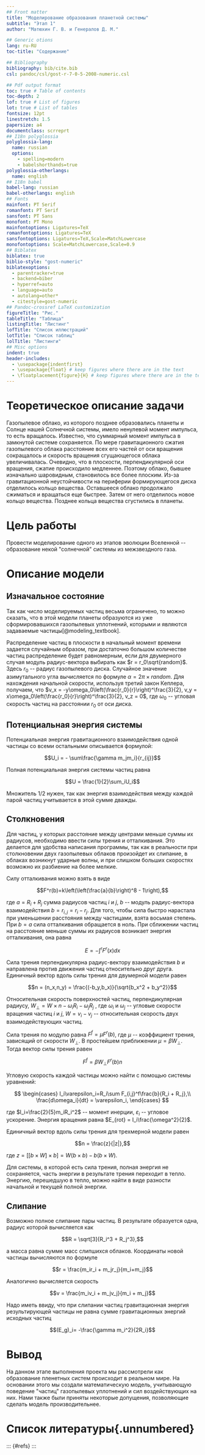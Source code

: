 ```yaml
---
## Front matter
title: "Моделирование образования планетной системы"
subtitle: "Этап 1"
author: "Матюхин Г. В. и Генералов Д. М."

## Generic otions
lang: ru-RU
toc-title: "Содержание"

## Bibliography
bibliography: bib/cite.bib
csl: pandoc/csl/gost-r-7-0-5-2008-numeric.csl

## Pdf output format
toc: true # Table of contents
toc-depth: 2
lof: true # List of figures
lot: true # List of tables
fontsize: 12pt
linestretch: 1.5
papersize: a4
documentclass: scrreprt
## I18n polyglossia
polyglossia-lang:
  name: russian
  options:
	- spelling=modern
	- babelshorthands=true
polyglossia-otherlangs:
  name: english
## I18n babel
babel-lang: russian
babel-otherlangs: english
## Fonts
mainfont: PT Serif
romanfont: PT Serif
sansfont: PT Sans
monofont: PT Mono
mainfontoptions: Ligatures=TeX
romanfontoptions: Ligatures=TeX
sansfontoptions: Ligatures=TeX,Scale=MatchLowercase
monofontoptions: Scale=MatchLowercase,Scale=0.9
## Biblatex
biblatex: true
biblio-style: "gost-numeric"
biblatexoptions:
  - parentracker=true
  - backend=biber
  - hyperref=auto
  - language=auto
  - autolang=other*
  - citestyle=gost-numeric
## Pandoc-crossref LaTeX customization
figureTitle: "Рис."
tableTitle: "Таблица"
listingTitle: "Листинг"
lofTitle: "Список иллюстраций"
lotTitle: "Список таблиц"
lolTitle: "Листинги"
## Misc options
indent: true
header-includes:
  - \usepackage{indentfirst}
  - \usepackage{float} # keep figures where there are in the text
  - \floatplacement{figure}{H} # keep figures where there are in the text
---
```


# Теоретическое описание задачи

Газопылевое облако, из которого позднее образовались планеты и Солнце нашей Солнечной системы, имело ненулевой момент импульса, то есть вращалось. Известно, что суммарный момент импульса в замкнутой системе сохраняется. По мере гравитационного сжатия газопылевого облака расстояние всех его частей от оси вращения сокращалось и скорость вращения сгущающегося облака увеличивалась. Очевидно, что в плоскости, перпендикулярной оси вращения, сжатие происходило медленнее. Поэтому облако, бывшее изначально шаровидным, становилось все более плоским. Из-за гравитационной неустойчивости на периферии формирующегося диска отделилось кольцо вещества. Оставшееся облако продолжало сжиматься и вращаться еще быстрее. Затем от него отделилось новое кольцо вещества. Позднее кольца вещества сгустились в планеты.

# Цель работы

Провести моделирование одного из этапов эволюции Вселенной -- образование некой "солнечной" системы из межзвездного газа.

# Описание модели

## Изначальное состояние

Так как число моделируемых частиц весьма ограничено, то можно сказать, что в этой модели планеты образуются из уже сформировавшихся газопылевых уплотнений, которыми и являются задаваемые частицы[@modeling_textbook].

Распределение частиц в плоскости в начальный момент времени задается случайным образом, при достаточно большом количестве частиц распределение будет равномерным, если для двумерного случая модуль радиус-вектора выбирать как $r = r_0\sqrt{random}$. Здесь $r_0$ -- радиус газопылевого диска. Случайное значение азимутального угла вычисляется по формуле $\alpha = 2\pi \times random$. Для нахождения начальной скорости, используя третий закон Кеплера, получаем, что $v_x = -y\omega_0\left(\frac{r_0}{r}\right)^\frac{3}{2}, v_y = x\omega_0\left(\frac{r_0}{r}\right)^\frac{3}{2}, v_z = 0$, где $\omega_0$ -- угловая скорость частиц на расстоянии $r_0$ от оси диска.

## Потенциальная энергия системы

Потенциальная энергия гравитационного взаимодействия одной частицы со всеми остальными описывается формулой:

$$U_i = - \sum\frac{\gamma m_jm_i}{r_{ij}}$$

Полная потенциальная энергия системы частиц равна

$$U = \frac{1}{2}\sum_iU_i$$

Множитель 1/2 нужен, так как энергия взаимодействия между каждой
парой частиц учитывается в этой сумме дважды.

## Столкновения

Для частиц, у которых расстояние между центрами меньше суммы их радиусов, необходимо ввести силы трения и отталкивания. Это делается для удобства написания программы, так как в реальности при столкновении двух газопылевых облаков произойдет их слипание, в облаках возникнут ударные волны, и при слишком больших скоростях возможно их разбиение на более мелкие.

Силу отталкивания можно взять в виде

$$F^r(b)=k\left(\left(\frac{a}{b}\right)^8 - 1\right),$$

где $a=R_i + R_j$ сумма радиусов частиц $i$ и $j$, $b$ -- модуль радиус-вектора взаимодействия $b = r_{i,j} = r_i − r_j$. Для того, чтобы сила быстро нарастала при уменьшении расстояния между частицами, взята восьмая степень. При $b = a$ сила отталкивания обращается в ноль. При сближении частиц на расстояние меньше суммы их радиусов возникает энергия отталкивания, она равна

$$E = -\int^rF^r(x)dx$$

Сила трения перпендикулярна радиус-вектору взаимодействия $b$ и направлена против движения частиц относительно друг друга. Единичный вектор вдоль силы трения для двумерной модели равен

$$n = (n_x,n_y) = \frac{(-b_y,b_x)}{\sqrt{b_x^2 + b_y^2}}$$

Относительная скорость поверхностей частиц, перпендикулярная радиусу, $W_{\bot} = W \times n − \omega_iR_i − \omega_jR_j$ , где $\omega_i$ и $\omega_j$ -- угловые скорости вращения частиц $i$ и $j$, $W = v_i − v_j$ -- относительная скорость двух взаимодействующих частиц.

Сила трения по модулю равна $F^f=\mu F^r(b)$, где $\mu$ -- коэффициент трения, зависящий от скорости $W_\bot$. В простейшем приближении $\mu = \beta W_\bot$. Тогда вектор силы трения равен

$$F^f=\beta W_\bot F^r(b)n$$

Угловую скорость каждой частицы можно найти с помощью системы уравнений:

$$
\begin{cases}
    I_i\varepsilon_i=R_i\sum F_{i,j}^f\frac{b}{R_i + R_j},\\
    \frac{d\omega_i}{dt} = \varepsilon_i,
\end{cases}
$$

где $I_i=\frac{2}{5}m_iR_i^2$ -- момент инерции, $\varepsilon_i$ -- угловое ускорение. Энергия вращения равна $E_{rot} = I_i\frac{\omega^2}{2}$.

Единичный вектор вдоль силы трения для трехмерной модели равен

$$n = \frac{z}{|z|},$$

где $z = \left[\left[b \times W\right] \times b\right] = W(b \times b) - b(b \times W)$.

Для системы, в которой есть сила трения, полная энергия не сохраняется, часть энергии в результате трения переходит в тепло. Энергию, перешедшую в тепло, можно найти в виде разности начальной и текущей полной энергии.

## Слипание

Возможно полное слипание пары частиц. В результате образуется одна, радиус которой вычисляется как

$$R = \sqrt[3]{R_i^3 + R_j^3},$$

а масса равна сумме масс слипшихся облаков. Координаты новой частицы вычисляются по формуле

$$r = \frac{m_ir_i + m_jr_j}{m_i+m_j}$$

Аналогично вычисляется скорость

$$v = \frac{m_iv_i + m_jv_j}{m_i + m_j}$$

Надо иметь ввиду, что при слипании частиц гравитационная энергия результирующей частицы не равна сумме гравитационных энергий исходных частиц

$$(E_g)_i= -\frac{\gamma m_i^2}{2R_i}$$

# Вывод

На данном этапе выполнения проекта мы рассмотрели как образование пленетных систем происходит в реальном мире. На основании этого мы создали математическую модель, учитывающую поведение "частиц" газопылевых уплотнений и сил воздействующих на них. Нами также были приняты некоторые допущения, позволяющие сделать модель производительнее.

# Список литературы{.unnumbered}

::: {#refs}
:::
